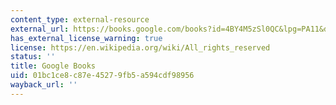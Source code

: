 ```yaml
---
content_type: external-resource
external_url: https://books.google.com/books?id=4BY4M5zSl0QC&lpg=PA11&dq=carl%20jung's%20influence%20on%20joseph%20campbell&lr&pg=PA13#v=onepage&q&f=false
has_external_license_warning: true
license: https://en.wikipedia.org/wiki/All_rights_reserved
status: ''
title: Google Books
uid: 01bc1ce8-c87e-4527-9fb5-a594cdf98956
wayback_url: ''
---
```

